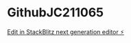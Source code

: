 # GithubJC211065

[Edit in StackBlitz next generation editor ⚡️](https://stackblitz.com/~/github.com/JC211065/GithubJC211065)